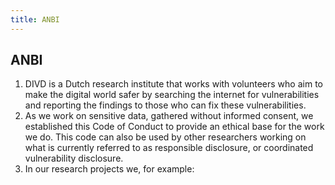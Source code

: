 ```yaml
---
title: ANBI
---
```

## ANBI

1. DIVD is a Dutch research institute that works with volunteers who aim to make the digital world safer by searching the internet for vulnerabilities and reporting the findings to those who can fix these vulnerabilities.
2. As we work on sensitive data, gathered without informed consent, we established this Code of Conduct to provide an ethical base for the work we do. This code can also be used by other researchers working on what is currently referred to as responsible disclosure, or coordinated vulnerability disclosure.
3. In our research projects we, for example: